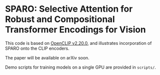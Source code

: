 # SPARO: Selective Attention for Robust and Compositional Transformer Encodings for Vision

This code is based on [OpenCLIP v2.20.0](https://github.com/mlfoundations/open_clip/tree/v2.20.0), and illustrates incorporation of SPARO onto the CLIP encoders.

The paper will be available on arXiv soon.

Demo scripts for training models on a single GPU are provided in `scripts/`.
